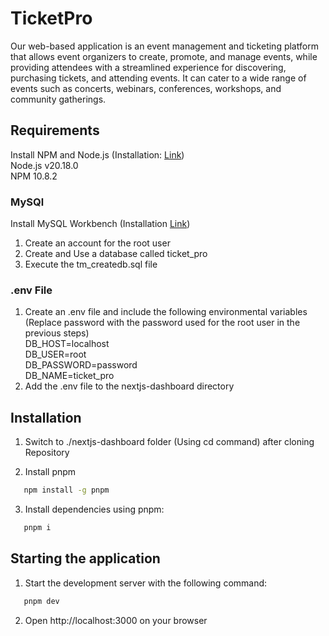 # TicketPro

Our web-based application is an event management and ticketing platform that allows event organizers to create, promote, and manage events, while providing attendees with a streamlined experience for discovering, purchasing tickets, and attending events. It can cater to a wide range of events such as concerts, webinars, conferences, workshops, and community gatherings. 


## Requirements
Install NPM and Node.js (Installation: [Link](https://docs.npmjs.com/downloading-and-installing-node-js-and-npm))<br />
Node.js v20.18.0<br />
NPM 10.8.2<br />
### MySQl
Install MySQL Workbench (Installation [Link](https://dev.mysql.com/downloads/workbench/))<br />
1. Create an account for the root user
2. Create and Use a database called ticket_pro
3. Execute the tm_createdb.sql file

### .env File
1. Create an .env file and include the following environmental variables (Replace password with the password used for the root user in the previous steps)<br />
DB_HOST=localhost<br />
DB_USER=root<br />
DB_PASSWORD=password<br />
DB_NAME=ticket_pro<br />
2. Add the .env file to the nextjs-dashboard directory

###

## Installation

1. Switch to ./nextjs-dashboard folder (Using cd command) after cloning Repository

2. Install pnpm
```bash
   npm install -g pnpm
   ```

3. Install dependencies using pnpm:
```bash
   pnpm i
   ```

## Starting the application
1. Start the development server with the following command:
```bash
   pnpm dev
   ```

2. Open http://localhost:3000 on your browser
